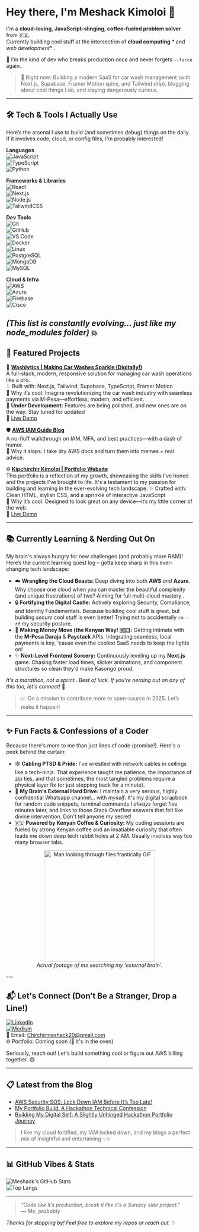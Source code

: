 

<!--
**ChirchirMeshack/ChirchirMeshack** is a ✨ _special_ ✨ repository because its `README.md` (this file) appears on your GitHub profile.

Here are some ideas to get you started:

- 🔭 I’m currently working on ...
- 🌱 I’m currently learning ...
- 👯 I’m looking to collaborate on ...
- 🤔 I’m looking for help with ...
- 💬 Ask me about ...
- 📫 How to reach me: ...
- 😄 Pronouns: ...
- ⚡ Fun fact: ...
-->

# Hey there, I'm Meshack Kimoloi 👋

I'm a **cloud-loving**, **JavaScript-slinging**, **coffee-fueled problem solver** from 🇰🇪.  
Currently building cool stuff at the intersection of **cloud computing** * and *web development** .

🧠 I’m the kind of dev who breaks production *once* and never forgets `--force` again.

> 🚀 Right now: Building a modern SaaS for car wash management (with Next.js, Supabase,  Framer Motion spice, and Tailwind drip), blogging about cool things I do, and staying dangerously curious.

---

## 🛠️ Tech & Tools I Actually Use

Here’s the arsenal I use to build (and sometimes debug) things on the daily. If it involves code, cloud, or config files, I'm probably interested!

**Languages**  
![JavaScript](https://img.shields.io/badge/JavaScript-F7DF1E?logo=javascript&logoColor=black)  
![TypeScript](https://img.shields.io/badge/TypeScript-3178C6?logo=typescript&logoColor=white)  
![Python](https://img.shields.io/badge/Python-3776AB?logo=python&logoColor=white)  

**Frameworks & Libraries**  
![React](https://img.shields.io/badge/React-61DAFB?logo=react&logoColor=black)  
![Next.js](https://img.shields.io/badge/Next.js-000000?logo=nextdotjs&logoColor=white)  
![Node.js](https://img.shields.io/badge/Node.js-339933?logo=nodedotjs&logoColor=white)  
![TailwindCSS](https://img.shields.io/badge/TailwindCSS-06B6D4?logo=tailwindcss&logoColor=white)  

**Dev Tools**  
![Git](https://img.shields.io/badge/Git-F05032?logo=git&logoColor=white)  
![GitHub](https://img.shields.io/badge/GitHub-181717?logo=github&logoColor=white)  
![VS Code](https://img.shields.io/badge/VS_Code-007ACC?logo=visualstudiocode&logoColor=white)  
![Docker](https://img.shields.io/badge/Docker-2496ED?logo=docker&logoColor=white)  
![Linux](https://img.shields.io/badge/Linux-FCC624?logo=linux&logoColor=black)  
![PostgreSQL](https://img.shields.io/badge/PostgreSQL-4169E1?logo=postgresql&logoColor=white)  
![MongoDB](https://img.shields.io/badge/MongoDB-47A248?logo=mongodb&logoColor=white)  
![MySQL](https://img.shields.io/badge/MySQL-4479A1?logo=mysql&logoColor=white)  

**Cloud & Infra**  
![AWS](https://img.shields.io/badge/AWS-FF9900?logo=amazonaws&logoColor=white)  
![Azure](https://img.shields.io/badge/Azure-0078D4?logo=microsoftazure&logoColor=white)  
![Firebase](https://img.shields.io/badge/Firebase-FFCA28?logo=firebase&logoColor=black)  
![Cisco](https://img.shields.io/badge/CCNA-Cisco-0A66C2)  

*(This list is constantly evolving... just like my node_modules folder)* 💥
---

## 🌟 Featured Projects

🔧 [**Washlytics | Making Car Washes Sparkle (Digitally!)**](https://github.com/ChirchirMeshack/Washlytics.git)  
A full-stack, modern, responsive solution for managing car wash operations like a pro.  
✨ Built with: Next.js, Tailwind, Supabase, TypeScript, Framer Motion  
🌟 Why it’s cool: Imagine revolutionizing the car wash industry with seamless payments via M-Pesa—effortless, modern, and efficient.  
🚧 **Under Development:** Features are being polished, and new ones are on the way. Stay tuned for updates!  
🔗 [Live Demo](https://washlytics-gtc3-43dllu51m-ivanvicker5184-gmailcoms-projects.vercel.app/)  

🛡️ [**AWS IAM Guide Blog**](https://medium.com/@chirchirmeshack20/aws-security-sos-lock-down-iam-before-its-too-late-3525306022e6)  
A no-fluff walkthrough on IAM, MFA, and best practices—with a dash of humor.  
📛 Why it slaps: I take dry AWS docs and turn them into memes + real advice.

🌐 [**Kipchirchir Kimoloi | Portfolio Website**](https://github.com/ChirchirMeshack/HackathonPortfolio.git)  
This portfolio is a reflection of my growth, showcasing the skills I've honed and the projects I've brought to life. It's a testament to my passion for building and learning in the ever-evolving tech landscape. 
✨ Crafted with: Clean HTML, stylish CSS, and a sprinkle of interactive JavaScript  
📱 Why it’s cool: Designed to look great on any device—it’s my little corner of the web.  
🔗 [Live Demo](https://kipchirchirmeshack.netlify.app/)

---

## 📚 Currently Learning & Nerding Out On

My brain's always hungry for new challenges (and probably more RAM)! Here’s the current learning quest log – gotta keep sharp in this ever-changing tech landscape:

* ☁️ **Wrangling the Cloud Beasts:** Deep diving into both **AWS** *and* **Azure**. Why choose one cloud when you can master the beautiful complexity (and unique frustrations) of two? Aiming for full multi-cloud mastery .
* 🔒 **Fortifying the Digital Castle:** Actively exploring Security, Compliance, and Identity Fundamentals. Because building cool stuff is great, but building *secure* cool stuff is even better! Trying not to accidentally `rm -rf` my security posture.
* 💸 **Making Money Move (the Kenyan Way! 🇰🇪):** Getting intimate with the **M-Pesa Daraja** & **Paystack** APIs. Integrating seamless, local payments is key, 'cause even the coolest SaaS needs to keep the lights on!
* ✨ **Next-Level Frontend Sorcery:** Continuously leveling up my **Next.js** game. Chasing faster load times, slicker animations, and component structures so clean they'd make Kasongo proud.

*It's a marathon, not a sprint...Best of luck. If you're nerding out on any of this too, let's connect!* 🚀

> 📈 On a mission to contribute more to open-source in 2025. Let’s make it happen!

---

## ✨ Fun Facts & Confessions of a Coder

Because there's more to me than just lines of code (promise!). Here's a peek behind the curtain:

* 🕸️ **Cabling PTSD & Pride:** I've wrestled with network cables in  ceilings like a tech-ninja. That experience taught me patience, the importance of zip ties, and that sometimes, the most tangled problems require a physical layer fix (or just stepping back for a minute).
* 💾 **My Brain's External Hard Drive:** I maintain a very serious, highly confidential Whatsapp channel... with *myself*. It's my digital scrapbook for random code snippets, terminal commands I *always* forget five minutes later, and links to those Stack Overflow answers that felt like divine intervention. Don't tell anyone my secret!
* 🇰🇪 **Powered by Kenyan Coffee & Curiosity:** My coding sessions are fueled by strong Kenyan coffee and an insatiable curiosity that often leads me down deep tech rabbit holes at 2 AM. Usually involves way too many browser tabs.

<p align="center">
  <img src="https://media0.giphy.com/media/v1.Y2lkPTc5MGI3NjExZHlramt2NGtqNmM4aXhtOHUxZmJzc210MGkwNXVjMGJnam4wY2ZzeCZlcD12MV9pbnRlcm5hbF9naWZfYnlfaWQmY3Q9Zw/leDstzg5OTpIzGi8GD/giphy.gif" alt="Man looking through files frantically GIF" width="300"/>
  <br> <i>Actual footage of me searching my 'external brain'.</i>
</p>
---

## 📬 Let's Connect (Don’t Be a Stranger, Drop a Line!)

[![LinkedIn](https://img.shields.io/badge/-LinkedIn-0A66C2?logo=linkedin&logoColor=white)](https://www.linkedin.com/in/meshack-kimoloi/)  
[![Medium](https://img.shields.io/badge/-Medium-black?logo=medium&logoColor=white)](https://medium.com/@chirchirmeshack20)  
📧 Email: Chirchirmeshack20@gmail.com  
🌐 Portfolio: Coming soon (👀 it's in the oven)


Seriously, reach out! Let's build something cool or figure out AWS billing together. 😄


---

## 📋 Latest from the Blog

<!-- BLOG-POST-LIST:START -->
- [AWS Security SOS: Lock Down IAM Before It’s Too Late!](https://medium.com/@chirchirmeshack20/aws-security-sos-lock-down-iam-before-its-too-late-3525306022e6?source=rss-9f38f88417d3------2)
- [My Portfolio Build: A Hackathon Technical Confession](https://medium.com/@chirchirmeshack20/my-portfolio-build-a-hackathon-technical-confession-5a26afcb9b4d?source=rss-9f38f88417d3------2)
- [Building My Digital Self: A Slightly Unhinged Hackathon Portfolio Journey](https://medium.com/@chirchirmeshack20/building-my-digital-self-a-slightly-unhinged-hackathon-portfolio-journey-20cb10110e78?source=rss-9f38f88417d3------2)
<!-- BLOG-POST-LIST:END -->
> I like my cloud fortified, my IAM locked down, and my blogs a perfect mix of insightful and entertaining 💡🔥

---

## 📊 GitHub Vibes & Stats

![Meshack's GitHub Stats](https://github-readme-stats.vercel.app/api?username=ChirchirMeshack&show_icons=true&theme=tokyonight)  
![Top Langs](https://github-readme-stats.vercel.app/api/top-langs/?username=ChirchirMeshack&layout=compact&theme=tokyonight)

---

> _"Code like it’s production, break it like it’s a Sunday side project."_  
> — *Me, probably*

*Thanks for stopping by! Feel free to explore my repos or reach out.* ✨